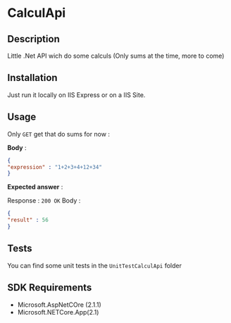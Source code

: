 # CalculApi

## Description
Little .Net API wich do some calculs (Only sums at the time, more to come)

## Installation
Just run it locally on IIS Express or on a IIS Site.

## Usage
Only `GET` get that do sums for now :

**Body** :
```JSON
{
"expression" : "1+2+3+4+12+34"
}
```

**Expected answer** :

Response : `200 OK`
Body :
```JSON
{
"result" : 56
}
```

## Tests
You can find some unit tests in the `UnitTestCalculApi` folder 


## SDK Requirements
* Microsoft.AspNetCOre (2.1.1)
* Microsoft.NETCore.App(2.1)
